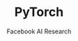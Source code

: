 ---
title: "PyTorch"
description: "An open-source machine learning library for Python, known for its flexibility and dynamic computation graphs."
topic: "AI & Machine Learning"
category: tool
author: "Facebook AI Research"
url: "https://pytorch.org/"
tags: ["machine-learning", "python", "deep-learning", "neural-networks"]
difficulty: intermediate
publishedAt: 2025-10-16
---